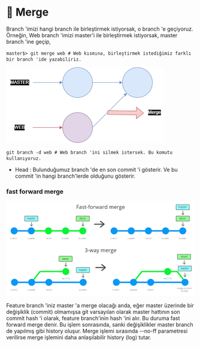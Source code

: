 # 🤝 Merge

Branch 'imizi hangi branch ile birleştirmek istiyorsak, o branch 'e geçiyoruz. Örneğin, Web branch 'imizi master'i ile birleştirmek istiyorsak, master branch 'ine geçip,

```
master$> git merge web # Web kısmına, birleştirmek istediğimiz farklı bir branch 'ide yazabiliriz.
```

![Örnek MERGE işlemi ](<../.gitbook/assets/1 (2).png>)

```
git branch -d web # Web branch 'ini silmek istersek. Bu komutu kullanıyoruz.
```

* Head : Bulunduğumuz branch 'de en son commit 'i gösterir. Ve bu commit 'in hangi branch'lerde olduğunu gösterir.

### fast forward merge

![](../.gitbook/assets/fast-forward-vs-3-way-merge-62739.png)

Feature branch 'iniz master 'a merge olacağı anda, eğer master üzerinde bir değişiklik (commit) olmamışsa git varsayılan olarak master hattının son commit hash 'i olarak, feature branch'inin hash 'ini alır. Bu duruma fast forward merge denir. Bu işlem sonrasında, sanki değişiklikler master branch de yapılmış gibi history oluşur. Merge işlemi sırasında --no-ff parametresi verilirse merge işlemini daha anlaşılabilir history (log) tutar.

